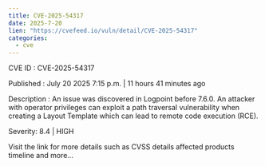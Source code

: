 ```yaml
--- 
title: CVE-2025-54317
date: 2025-7-20
lien: "https://cvefeed.io/vuln/detail/CVE-2025-54317"
categories:
  - cve
---
```


CVE ID : CVE-2025-54317

Published :  July 20
2025
7:15 p.m. | 11 hours
41 minutes ago

Description : An issue was discovered in Logpoint before 7.6.0. An attacker with operator privileges can exploit a path traversal vulnerability when creating a Layout Template
which can lead to remote code execution (RCE).

Severity: 8.4 | HIGH

Visit the link for more details
such as CVSS details
affected products
timeline
and more...
